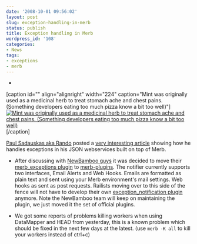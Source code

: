 ```yaml
---
date: '2008-10-01 09:56:02'
layout: post
slug: exception-handling-in-merb
status: publish
title: Exception handling in Merb
wordpress_id: '108'
categories:
- News
tags:
- exceptions
- merb
---
```



	
  * 

[caption id="" align="alignright" width="224" caption="Mint was originally used as a medicinal herb to treat stomach ache and chest pains. (Something developers eating too much pizza know a bit too well)"][![Mint was originally used as a medicinal herb to treat stomach ache and chest pains. (Something developers eating too much pizza know a bit too well)](http://farm1.static.flickr.com/42/124218131_5c16c08798_m.jpg)](http://flickr.com/photos/kali-ma/124218131/)[/caption]

[Paul Sadauskas aka Rando](http://theamazingrando.com/blog/) posted a [very interesting article](http://www.theamazingrando.com/blog/?p=46) showing how he handles exceptions in his JSON webservices built on top of Merb.

	
  * After discussing with [NewBamboo guys](http://newbamboo.co.uk/) it was decided to move their [merb_exceptions plugin](http://github.com/wycats/merb-plugins/tree/master/merb_exceptions) to [merb-plugins](http://github.com/wycats/merb-plugins/tree/master). The notifier currently supports two interfaces, Email Alerts and Web Hooks. Emails are formatted as plain text and sent using your Merb environment's mail settings. Web hooks as sent as post requests. Railists moving over to this side of the fence will not have to develop their own [exception_notification plugin](http://github.com/rails/exception_notification/tree/master) anymore. Note the NewBamboo team will keep on maintaining the plugin, we just moved it the set of official plugins.

	
  * We got some reports of problems killing workers when using DataMapper and HEAD from yesterday, this is a known problem which should be fixed in the next few days at the latest. (use `merb -K all` to kill your workers instead of ctrl+c)


